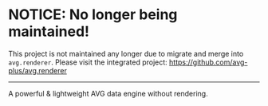 # NOTICE: No longer being maintained!

This project is not maintained any longer due to migrate and merge into `avg.renderer`. Please visit the integrated project: https://github.com/avg-plus/avg.renderer

---

A powerful & lightweight AVG data engine without rendering.
